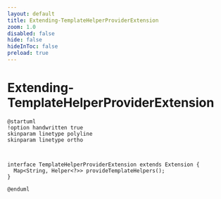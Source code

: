```yaml
---
layout: default 
title: Extending-TemplateHelperProviderExtension  
zoom: 1.0   
disabled: false 
hide: false 
hideInToc: false    
preload: true   
---
```



# Extending-TemplateHelperProviderExtension   

<Transform :scale="1.0">

```plantuml
@startuml
!option handwritten true
skinparam linetype polyline
skinparam linetype ortho



interface TemplateHelperProviderExtension extends Extension {
  Map<String, Helper<?>> provideTemplateHelpers();
}

@enduml
```
</Transform>